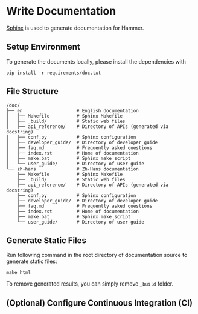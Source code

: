 # Write Documentation

[Sphinx](https://www.sphinx-doc.org/) is used to generate documentation for Hammer.

## Setup Environment

To generate the documents locally, please install the dependencies with

```shell
pip install -r requirements/doc.txt
```

## File Structure

```shell
/doc/
├── en                    # English documentation
│   ├── Makefile          # Sphinx Makefile
│   ├── _build/           # Static web files
│   ├── api_reference/    # Directory of APIs (generated via docstring)
│   ├── conf.py           # Sphinx configuration
│   ├── developer_guide/  # Directory of developer guide
│   ├── faq.md            # Frequently asked questions
│   ├── index.rst         # Home of documentation
│   ├── make.bat          # Sphinx make script
│   └── user_guide/       # Directory of user guide
└── zh-hans               # Zh-Hans documentation
    ├── Makefile          # Sphinx Makefile
    ├── _build/           # Static web files
    ├── api_reference/    # Directory of APIs (generated via docstring)
    ├── conf.py           # Sphinx configuration
    ├── developer_guide/  # Directory of developer guide
    ├── faq.md            # Frequently asked questions
    ├── index.rst         # Home of documentation
    ├── make.bat          # Sphinx make script
    └── user_guide/       # Directory of user guide
```

## Generate Static Files

Run following command in the root directory of documentation source to generate static files:

```shell
make html
```

To remove generated results, you can simply remove `_build` folder.

## (Optional) Configure Continuous Integration (CI)
